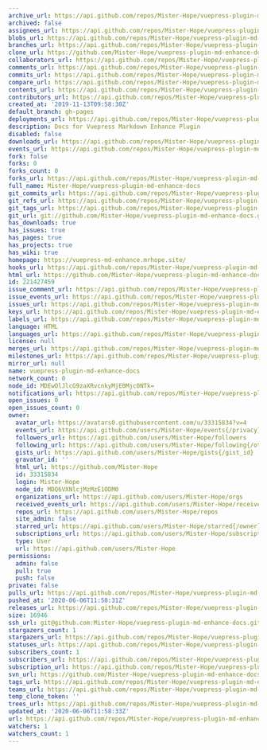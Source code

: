 ```yaml
---
archive_url: https://api.github.com/repos/Mister-Hope/vuepress-plugin-md-enhance-docs/{archive_format}{/ref}
archived: false
assignees_url: https://api.github.com/repos/Mister-Hope/vuepress-plugin-md-enhance-docs/assignees{/user}
blobs_url: https://api.github.com/repos/Mister-Hope/vuepress-plugin-md-enhance-docs/git/blobs{/sha}
branches_url: https://api.github.com/repos/Mister-Hope/vuepress-plugin-md-enhance-docs/branches{/branch}
clone_url: https://github.com/Mister-Hope/vuepress-plugin-md-enhance-docs.git
collaborators_url: https://api.github.com/repos/Mister-Hope/vuepress-plugin-md-enhance-docs/collaborators{/collaborator}
comments_url: https://api.github.com/repos/Mister-Hope/vuepress-plugin-md-enhance-docs/comments{/number}
commits_url: https://api.github.com/repos/Mister-Hope/vuepress-plugin-md-enhance-docs/commits{/sha}
compare_url: https://api.github.com/repos/Mister-Hope/vuepress-plugin-md-enhance-docs/compare/{base}...{head}
contents_url: https://api.github.com/repos/Mister-Hope/vuepress-plugin-md-enhance-docs/contents/{+path}
contributors_url: https://api.github.com/repos/Mister-Hope/vuepress-plugin-md-enhance-docs/contributors
created_at: '2019-11-13T09:58:30Z'
default_branch: gh-pages
deployments_url: https://api.github.com/repos/Mister-Hope/vuepress-plugin-md-enhance-docs/deployments
description: Docs for Vuepress Markdown Enhance Plugin
disabled: false
downloads_url: https://api.github.com/repos/Mister-Hope/vuepress-plugin-md-enhance-docs/downloads
events_url: https://api.github.com/repos/Mister-Hope/vuepress-plugin-md-enhance-docs/events
fork: false
forks: 0
forks_count: 0
forks_url: https://api.github.com/repos/Mister-Hope/vuepress-plugin-md-enhance-docs/forks
full_name: Mister-Hope/vuepress-plugin-md-enhance-docs
git_commits_url: https://api.github.com/repos/Mister-Hope/vuepress-plugin-md-enhance-docs/git/commits{/sha}
git_refs_url: https://api.github.com/repos/Mister-Hope/vuepress-plugin-md-enhance-docs/git/refs{/sha}
git_tags_url: https://api.github.com/repos/Mister-Hope/vuepress-plugin-md-enhance-docs/git/tags{/sha}
git_url: git://github.com/Mister-Hope/vuepress-plugin-md-enhance-docs.git
has_downloads: true
has_issues: true
has_pages: true
has_projects: true
has_wiki: true
homepage: https://vuepress-md-enhance.mrhope.site/
hooks_url: https://api.github.com/repos/Mister-Hope/vuepress-plugin-md-enhance-docs/hooks
html_url: https://github.com/Mister-Hope/vuepress-plugin-md-enhance-docs
id: 221427459
issue_comment_url: https://api.github.com/repos/Mister-Hope/vuepress-plugin-md-enhance-docs/issues/comments{/number}
issue_events_url: https://api.github.com/repos/Mister-Hope/vuepress-plugin-md-enhance-docs/issues/events{/number}
issues_url: https://api.github.com/repos/Mister-Hope/vuepress-plugin-md-enhance-docs/issues{/number}
keys_url: https://api.github.com/repos/Mister-Hope/vuepress-plugin-md-enhance-docs/keys{/key_id}
labels_url: https://api.github.com/repos/Mister-Hope/vuepress-plugin-md-enhance-docs/labels{/name}
language: HTML
languages_url: https://api.github.com/repos/Mister-Hope/vuepress-plugin-md-enhance-docs/languages
license: null
merges_url: https://api.github.com/repos/Mister-Hope/vuepress-plugin-md-enhance-docs/merges
milestones_url: https://api.github.com/repos/Mister-Hope/vuepress-plugin-md-enhance-docs/milestones{/number}
mirror_url: null
name: vuepress-plugin-md-enhance-docs
network_count: 0
node_id: MDEwOlJlcG9zaXRvcnkyMjE0Mjc0NTk=
notifications_url: https://api.github.com/repos/Mister-Hope/vuepress-plugin-md-enhance-docs/notifications{?since,all,participating}
open_issues: 0
open_issues_count: 0
owner:
  avatar_url: https://avatars0.githubusercontent.com/u/33315834?v=4
  events_url: https://api.github.com/users/Mister-Hope/events{/privacy}
  followers_url: https://api.github.com/users/Mister-Hope/followers
  following_url: https://api.github.com/users/Mister-Hope/following{/other_user}
  gists_url: https://api.github.com/users/Mister-Hope/gists{/gist_id}
  gravatar_id: ''
  html_url: https://github.com/Mister-Hope
  id: 33315834
  login: Mister-Hope
  node_id: MDQ6VXNlcjMzMzE1ODM0
  organizations_url: https://api.github.com/users/Mister-Hope/orgs
  received_events_url: https://api.github.com/users/Mister-Hope/received_events
  repos_url: https://api.github.com/users/Mister-Hope/repos
  site_admin: false
  starred_url: https://api.github.com/users/Mister-Hope/starred{/owner}{/repo}
  subscriptions_url: https://api.github.com/users/Mister-Hope/subscriptions
  type: User
  url: https://api.github.com/users/Mister-Hope
permissions:
  admin: false
  pull: true
  push: false
private: false
pulls_url: https://api.github.com/repos/Mister-Hope/vuepress-plugin-md-enhance-docs/pulls{/number}
pushed_at: '2020-06-06T11:58:31Z'
releases_url: https://api.github.com/repos/Mister-Hope/vuepress-plugin-md-enhance-docs/releases{/id}
size: 16946
ssh_url: git@github.com:Mister-Hope/vuepress-plugin-md-enhance-docs.git
stargazers_count: 1
stargazers_url: https://api.github.com/repos/Mister-Hope/vuepress-plugin-md-enhance-docs/stargazers
statuses_url: https://api.github.com/repos/Mister-Hope/vuepress-plugin-md-enhance-docs/statuses/{sha}
subscribers_count: 1
subscribers_url: https://api.github.com/repos/Mister-Hope/vuepress-plugin-md-enhance-docs/subscribers
subscription_url: https://api.github.com/repos/Mister-Hope/vuepress-plugin-md-enhance-docs/subscription
svn_url: https://github.com/Mister-Hope/vuepress-plugin-md-enhance-docs
tags_url: https://api.github.com/repos/Mister-Hope/vuepress-plugin-md-enhance-docs/tags
teams_url: https://api.github.com/repos/Mister-Hope/vuepress-plugin-md-enhance-docs/teams
temp_clone_token: ''
trees_url: https://api.github.com/repos/Mister-Hope/vuepress-plugin-md-enhance-docs/git/trees{/sha}
updated_at: '2020-06-06T11:58:33Z'
url: https://api.github.com/repos/Mister-Hope/vuepress-plugin-md-enhance-docs
watchers: 1
watchers_count: 1
---
```


